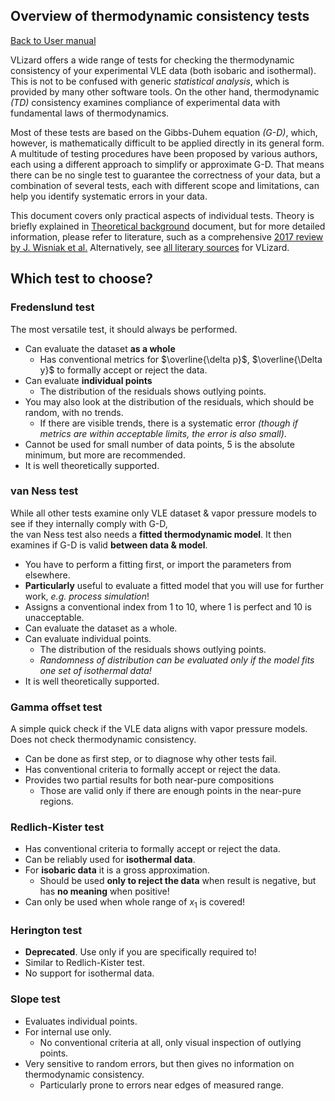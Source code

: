 ## Overview of thermodynamic consistency tests

[Back to User manual](manual.md)

VLizard offers a wide range of tests for checking the thermodynamic consistency of your experimental VLE data (both isobaric and isothermal).
This is not to be confused with generic _statistical analysis_, which is provided by many other software tools.
On the other hand, thermodynamic _(TD)_ consistency examines compliance of experimental data with fundamental laws of thermodynamics.

Most of these tests are based on the Gibbs-Duhem equation _(G-D)_, which, however, is mathematically difficult to be applied directly in its general form.
A multitude of testing procedures have been proposed by various authors, each using a different approach to simplify or approximate G-D.
That means there can be no single test to guarantee the correctness of your data, but a combination of several tests, each with different scope and limitations, can help you identify systematic errors in your data.

This document covers only practical aspects of individual tests.
Theory is briefly explained in [Theoretical background](test_theory.md) document, but for more detailed information, please refer to literature, such as a comprehensive
[2017 review by J. Wisniak et al.](https://doi.org/10.1016/j.jct.2016.10.038)
Alternatively, see [all literary sources](../references.md) for VLizard.

## Which test to choose?

### Fredenslund test

The most versatile test, it should always be performed.
- Can evaluate the dataset **as a whole**
  - Has conventional metrics for $\overline{\delta p}$, $\overline{\Delta y}$ to formally accept or reject the data.
- Can evaluate **individual points**
  - The distribution of the residuals shows outlying points.
- You may also look at the distribution of the residuals, which should be random, with no trends.
  - If there are visible trends, there is a systematic error _(though if metrics are within acceptable limits, the error is also small)_.
- Cannot be used for small number of data points, 5 is the absolute minimum, but more are recommended.
- It is well theoretically supported.

### van Ness test

While all other tests examine only VLE dataset & vapor pressure models to see if they internally comply with G-D,  
the van Ness test also needs a **fitted thermodynamic model**.
It then examines if G-D is valid **between data & model**.
- You have to perform a fitting first, or import the parameters from elsewhere.
- **Particularly** useful to evaluate a fitted model that you will use for further work, _e.g. process simulation_!
- Assigns a conventional index from 1 to 10, where 1 is perfect and 10 is unacceptable.
- Can evaluate the dataset as a whole.
- Can evaluate individual points.
  - The distribution of the residuals shows outlying points.
  - _Randomness of distribution can be evaluated only if the model fits one set of isothermal data!_
- It is well theoretically supported.

### Gamma offset test

A simple quick check if the VLE data aligns with vapor pressure models.
Does not check thermodynamic consistency.
- Can be done as first step, or to diagnose why other tests fail.
- Has conventional criteria to formally accept or reject the data.
- Provides two partial results for both near-pure compositions
  - Those are valid only if there are enough points in the near-pure regions.

### Redlich-Kister test

- Has conventional criteria to formally accept or reject the data.
- Can be reliably used for **isothermal data**.
- For **isobaric data** it is a gross approximation.
  - Should be used **only to reject the data** when result is negative, but has **no meaning** when positive!
- Can only be used when whole range of $x_1$ is covered!

### Herington test

- **Deprecated**. Use only if you are specifically required to!
- Similar to Redlich-Kister test.
- No support for isothermal data.

### Slope test

- Evaluates individual points.
- For internal use only.
  - No conventional criteria at all, only visual inspection of outlying points.
- Very sensitive to random errors, but then gives no information on thermodynamic consistency.
  - Particularly prone to errors near edges of measured range.
